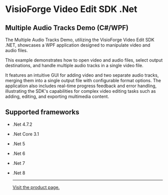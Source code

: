 ﻿# VisioForge Video Edit SDK .Net

## Multiple Audio Tracks Demo (C#/WPF)

The Multiple Audio Tracks Demo, utilizing the VisioForge Video Edit SDK .NET, showcases a WPF application designed to manipulate video and audio files.

This example demonstrates how to open video and audio files, select output destinations, and handle multiple audio tracks in a single video file.

It features an intuitive GUI for adding video and two separate audio tracks, merging them into a single output file with configurable format options. The application also includes real-time progress feedback and error handling, illustrating the SDK's capabilities for complex video editing tasks such as adding, editing, and exporting multimedia content.

## Supported frameworks

* .Net 4.7.2
* .Net Core 3.1
* .Net 5
* .Net 6
* .Net 7
* .Net 8
  
  ---

  [Visit the product page.](https://www.visioforge.com/video-edit-sdk-net)
